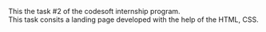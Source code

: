 This the task #2 of the codesoft internship program. <br/>
This task consits a landing page developed with the help of the HTML, CSS.
